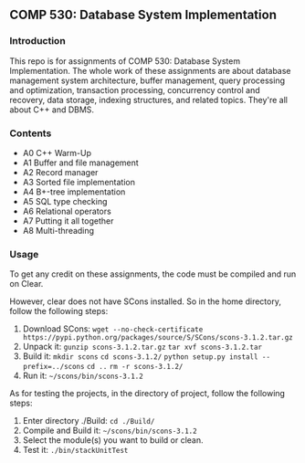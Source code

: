 ## COMP 530: Database System Implementation

### Introduction

This repo is for assignments of COMP 530: Database System Implementation. The whole work of these assignments are about database management system architecture, buffer management, query processing and optimization, transaction processing, concurrency control and recovery, data storage, indexing structures, and related topics. They're all about C++ and DBMS.

### Contents

- A0 C++ Warm-Up
- A1 Buffer and file management
- A2 Record manager
- A3 Sorted file implementation
- A4 B+-tree implementation
- A5 SQL type checking
- A6 Relational operators
- A7 Putting it all together
- A8 Multi-threading

### Usage

To get any credit on these assignments, the code must be compiled and run on Clear.

However, clear does not have SCons installed. So in the home directory, follow the following steps:

1. Download SCons: `wget --no-check-certificate https://pypi.python.org/packages/source/S/SCons/scons-3.1.2.tar.gz`
2. Unpack it: `gunzip scons-3.1.2.tar.gz` `tar xvf scons-3.1.2.tar`
3. Build it: `mkdir scons` `cd scons-3.1.2/` `python setup.py install --prefix=../scons` `cd ..` `rm -r scons-3.1.2/`
4. Run it: `~/scons/bin/scons-3.1.2`

As for testing the projects, in the directory of project, follow the following steps:

1. Enter directory ./Build: `cd ./Build/`
2. Compile and Build it: `~/scons/bin/scons-3.1.2`
3. Select the module(s) you want to build or clean.
4. Test it: `./bin/stackUnitTest`
